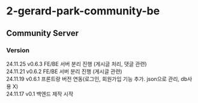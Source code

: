 # 2-gerard-park-community-be

## Community Server

### Version
24.11.25 v0.6.3 FE/BE 서버 분리 진행 (게시글 처리, 댓글 관련)  
24.11.21 v0.6.2 FE/BE 서버 분리 진행 (게시글 관련)  
24.11.19 v0.6.1 프론트랑 버전 연동(로그인, 회원가입 기능 추가. json으로 관리, db사용 X)  
24.11.17 v0.1 백엔드 제작 시작  
